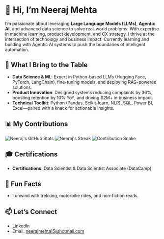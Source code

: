 # 👋 Hi, I’m Neeraj Mehta

I’m passionate about leveraging **Large Language Models (LLMs)**, **Agentic AI**, and advanced data science to solve real-world problems. With expertise in machine learning, product development, and CX strategy, I thrive at the intersection of technology and business impact. Currently learning and building with Agentic AI systems to push the boundaries of intelligent automation.

## 🚀 What I Bring to the Table
- **Data Science & ML**: Expert in Python-based LLMs (Hugging Face, PyTorch, LangChain), fine-tuning models, and deploying RAG-powered solutions.
- **Product Innovation**: Designed systems reducing complaints by 36%, boosting retention by 10% YoY, and driving $2M+ in business impact.
- **Technical Toolkit**: Python (Pandas, Scikit-learn, NLP), SQL, Power BI, Excel—paired with a knack for actionable insights.

## 📊 My Contributions
![Neeraj's GitHub Stats](https://github-readme-stats.vercel.app/api?username=NeerajMehta15&show_icons=true&theme=dracula&count_private=true)
![Neeraj's Streak](https://github-readme-streak-stats.herokuapp.com/?user=NeerajMehta15&theme=dracula)
![Contribution Snake](https://github.com/NeerajMehta15/NeerajMehta15/blob/output/github-contribution-grid-snake.svg)

## 🎓 Certifications
- **Certifications**: Data Scientist & Data Scientist Associate (DataCamp)

## 🌟 Fun Facts
- I unwind with trekking, motorbike rides, and non-fiction reads.

## 📫 Let’s Connect
- [LinkedIn](https://linkedin.com/in/neerajmehtaprofile)
- Email: neerajmehta15@hotmail.com

